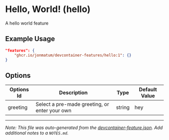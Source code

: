 
# Hello, World! (hello)

A hello world feature

## Example Usage

```json
"features": {
    "ghcr.io/jonmatum/devcontainer-features/hello:1": {}
}
```

## Options

| Options Id | Description | Type | Default Value |
|-----|-----|-----|-----|
| greeting | Select a pre-made greeting, or enter your own | string | hey |



---

_Note: This file was auto-generated from the [devcontainer-feature.json](https://github.com/jonmatum/devcontainer-features/blob/main/src/hello/devcontainer-feature.json).  Add additional notes to a `NOTES.md`._
